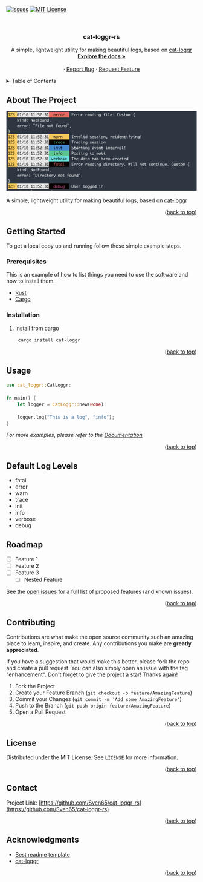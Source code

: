 <a name="readme-top"></a>

<!-- PROJECT SHIELDS -->
<!--
*** I'm using markdown "reference style" links for readability.
*** Reference links are enclosed in brackets [ ] instead of parentheses ( ).
*** See the bottom of this document for the declaration of the reference variables
*** for contributors-url, forks-url, etc. This is an optional, concise syntax you may use.
*** https://www.markdownguide.org/basic-syntax/#reference-style-links
-->
[![Issues][issues-shield]][issues-url]
[![MIT License][license-shield]][license-url]



<!-- PROJECT LOGO -->
<br />
<div align="center">
<h3 align="center">cat-loggr-rs</h3>

  <p align="center">
	A simple, lightweight utility for making beautiful logs, based on <a href="https://github.com/Ratismal/cat-loggr">cat-loggr</a>
    <br />
    <a href="https://github.com/Sven65/cat-loggr-rs"><strong>Explore the docs »</strong></a>
    <br />
    <br />
    ·
    <a href="https://github.com/Sven65/cat-loggr-rs/issues">Report Bug</a>
    ·
    <a href="https://github.com/Sven65/cat-loggr-rs/issues">Request Feature</a>
  </p>
</div>



<!-- TABLE OF CONTENTS -->
<details>
  <summary>Table of Contents</summary>
  <ol>
    <li>
      <a href="#about-the-project">About The Project</a>
      <ul>
        <li><a href="#built-with">Built With</a></li>
      </ul>
    </li>
    <li>
      <a href="#getting-started">Getting Started</a>
      <ul>
        <li><a href="#prerequisites">Prerequisites</a></li>
        <li><a href="#installation">Installation</a></li>
      </ul>
    </li>
    <li><a href="#usage">Usage</a></li>
    <li><a href="#roadmap">Roadmap</a></li>
    <li><a href="#contributing">Contributing</a></li>
    <li><a href="#license">License</a></li>
    <li><a href="#contact">Contact</a></li>
    <li><a href="#acknowledgments">Acknowledgments</a></li>
  </ol>
</details>



<!-- ABOUT THE PROJECT -->
## About The Project

[![cat-loggr-rs Screen Shot][product-screenshot]](#)

A simple, lightweight utility for making beautiful logs, based on [cat-loggr](https://github.com/Ratismal/cat-loggr)



<p align="right">(<a href="#readme-top">back to top</a>)</p>


<!-- GETTING STARTED -->
## Getting Started

To get a local copy up and running follow these simple example steps.

### Prerequisites

This is an example of how to list things you need to use the software and how to install them.

* [Rust](https://www.rust-lang.org/tools/install)
* [Cargo](https://doc.rust-lang.org/cargo/getting-started/installation.html)

### Installation

1. Install from cargo
   ```sh
	cargo install cat-loggr
   ```

<p align="right">(<a href="#readme-top">back to top</a>)</p>



<!-- USAGE EXAMPLES -->
## Usage


```rs
use cat_loggr::CatLoggr;

fn main() {
	let logger = CatLoggr::new(None);

	logger.log("This is a log", "info");
}
```

_For more examples, please refer to the [Documentation](https://example.com)_

<p align="right">(<a href="#readme-top">back to top</a>)</p>



<!-- Default log levels -->

## Default Log Levels

- fatal
- error
- warn
- trace
- init
- info
- verbose
- debug


<!-- ROADMAP -->
## Roadmap

- [ ] Feature 1
- [ ] Feature 2
- [ ] Feature 3
    - [ ] Nested Feature

See the [open issues](https://github.com/Sven65/cat-loggr-rs/issues) for a full list of proposed features (and known issues).

<p align="right">(<a href="#readme-top">back to top</a>)</p>



<!-- CONTRIBUTING -->
## Contributing

Contributions are what make the open source community such an amazing place to learn, inspire, and create. Any contributions you make are **greatly appreciated**.

If you have a suggestion that would make this better, please fork the repo and create a pull request. You can also simply open an issue with the tag "enhancement".
Don't forget to give the project a star! Thanks again!

1. Fork the Project
2. Create your Feature Branch (`git checkout -b feature/AmazingFeature`)
3. Commit your Changes (`git commit -m 'Add some AmazingFeature'`)
4. Push to the Branch (`git push origin feature/AmazingFeature`)
5. Open a Pull Request

<p align="right">(<a href="#readme-top">back to top</a>)</p>



<!-- LICENSE -->
## License

Distributed under the MIT License. See `LICENSE` for more information.

<p align="right">(<a href="#readme-top">back to top</a>)</p>



<!-- CONTACT -->
## Contact

Project Link: [https://github.com/Sven65/cat-loggr-rs](https://github.com/Sven65/cat-loggr-rs)

<p align="right">(<a href="#readme-top">back to top</a>)</p>



<!-- ACKNOWLEDGMENTS -->
## Acknowledgments

* [Best readme template](https://github.com/othneildrew/Best-README-Template)
* [cat-loggr](https://github.com/Ratismal/cat-loggr)

<p align="right">(<a href="#readme-top">back to top</a>)</p>



<!-- MARKDOWN LINKS & IMAGES -->
<!-- https://www.markdownguide.org/basic-syntax/#reference-style-links -->
[issues-shield]: https://img.shields.io/github/issues/Sven65/cat-loggr-rs.svg?style=for-the-badge

[issues-url]: https://github.com/Sven65/cat-loggr-rs/issues
[license-shield]: https://img.shields.io/github/license/Sven65/cat-loggr-rs.svg?style=for-the-badge
[license-url]: https://github.com/Sven65/cat-loggr-rs/blob/master/LICENSE.txt
[product-screenshot]: ./images/demo.png